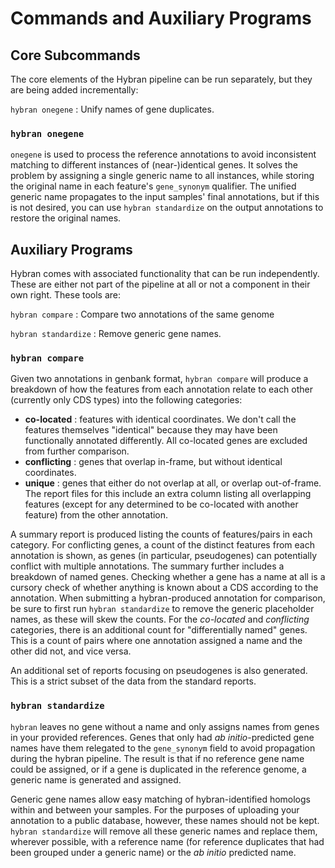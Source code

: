 # Commands and Auxiliary Programs

## Core Subcommands
The core elements of the Hybran pipeline can be run separately, but they are being added incrementally:

`hybran onegene`
: Unify names of gene duplicates.

### `hybran onegene`

`onegene` is used to process the reference annotations to avoid inconsistent matching to different instances of (near-)identical genes.
It solves the problem by assigning a single generic name to all instances, while storing the original name in each feature's `gene_synonym` qualifier.
The unified generic name propagates to the input samples' final annotations, but if this is not desired, you can use `hybran standardize` on the output annotations to restore the original names.


## Auxiliary Programs

Hybran comes with associated functionality that can be run independently.
These are either not part of the pipeline at all or not a component in their own right.
These tools are:

`hybran compare`
: Compare two annotations of the same genome

`hybran standardize`
: Remove generic gene names.


### `hybran compare`

Given two annotations in genbank format, `hybran compare` will produce a breakdown of how the features from each annotation relate to each other (currently only CDS types) into the following categories:

- **co-located**
: features with identical coordinates.
We don't call the features themselves "identical" because they may have been functionally annotated differently.
All co-located genes are excluded from further comparison.
- **conflicting**
: genes that overlap in-frame, but without identical coordinates.
- **unique**
: genes that either do not overlap at all, or overlap out-of-frame.
The report files for this include an extra column listing all overlapping features (except for any determined to be co-located with another feature) from the other annotation.

A summary report is produced listing the counts of features/pairs in each category.
For conflicting genes, a count of the distinct features from each annotation is shown, as genes (in particular, pseudogenes) can potentially conflict with multiple annotations.
The summary further includes a breakdown of named genes.
Checking whether a gene has a name at all is a cursory check of whether anything is known about a CDS according to the annotation.
When submitting a hybran-produced annotation for comparison, be sure to first run `hybran standardize` to remove the generic placeholder names, as these will skew the counts.
For the *co-located* and *conflicting* categories, there is an additional count for "differentially named" genes.
This is a count of pairs where one annotation assigned a name and the other did not, and vice versa.


An additional set of reports focusing on pseudogenes is also generated.
This is a strict subset of the data from the standard reports.


### `hybran standardize`

`hybran` leaves no gene without a name and only assigns names from genes in your provided references.
Genes that only had *ab initio*-predicted gene names have them relegated to the `gene_synonym` field to avoid propagation during the hybran pipeline.
The result is that if no reference gene name could be assigned, or if a gene is duplicated in the reference genome, a generic name is generated and assigned.

Generic gene names allow easy matching of hybran-identified homologs within and between your samples.
For the purposes of uploading your annotation to a public database, however, these names should not be kept.
`hybran standardize` will remove all these generic names and replace them, wherever possible, with a reference name (for reference duplicates that had been grouped under a generic name) or the *ab initio* predicted name.
